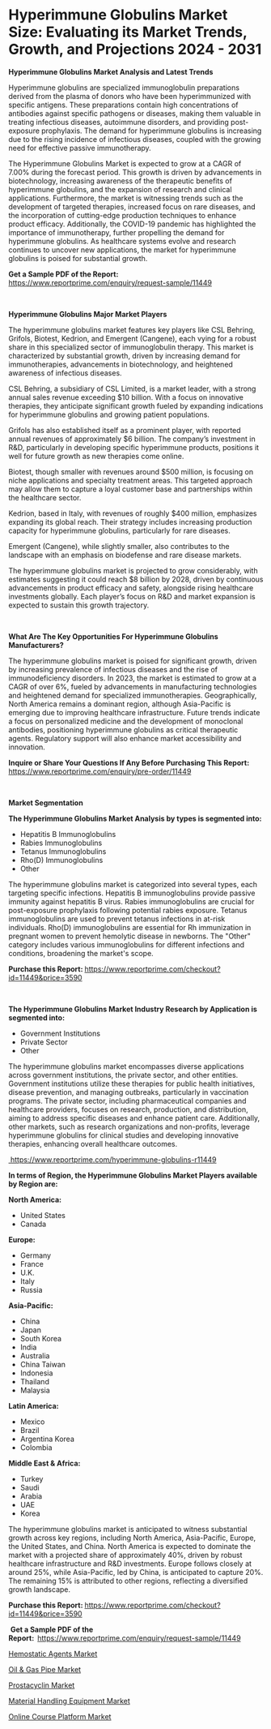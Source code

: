 <p><h1>Hyperimmune Globulins Market Size: Evaluating its Market Trends, Growth, and Projections 2024 - 2031</h1></p><p><strong>Hyperimmune Globulins Market Analysis and Latest Trends</strong></p>
<p><p>Hyperimmune globulins are specialized immunoglobulin preparations derived from the plasma of donors who have been hyperimmunized with specific antigens. These preparations contain high concentrations of antibodies against specific pathogens or diseases, making them valuable in treating infectious diseases, autoimmune disorders, and providing post-exposure prophylaxis. The demand for hyperimmune globulins is increasing due to the rising incidence of infectious diseases, coupled with the growing need for effective passive immunotherapy.</p><p>The Hyperimmune Globulins Market is expected to grow at a CAGR of 7.00% during the forecast period. This growth is driven by advancements in biotechnology, increasing awareness of the therapeutic benefits of hyperimmune globulins, and the expansion of research and clinical applications. Furthermore, the market is witnessing trends such as the development of targeted therapies, increased focus on rare diseases, and the incorporation of cutting-edge production techniques to enhance product efficacy. Additionally, the COVID-19 pandemic has highlighted the importance of immunotherapy, further propelling the demand for hyperimmune globulins. As healthcare systems evolve and research continues to uncover new applications, the market for hyperimmune globulins is poised for substantial growth.</p></p>
<p><strong>Get a Sample PDF of the Report:&nbsp;</strong> <a href="https://www.reportprime.com/enquiry/request-sample/11449?utm_campaign=28&utm_medium=2&utm_source=Github&utm_content=ia&utm_term=02122024&utm_id=hyperimmune-globulins">https://www.reportprime.com/enquiry/request-sample/11449</a></p>
<p>&nbsp;</p>
<p><strong>Hyperimmune Globulins Major Market Players</strong></p>
<p><p>The hyperimmune globulins market features key players like CSL Behring, Grifols, Biotest, Kedrion, and Emergent (Cangene), each vying for a robust share in this specialized sector of immunoglobulin therapy. This market is characterized by substantial growth, driven by increasing demand for immunotherapies, advancements in biotechnology, and heightened awareness of infectious diseases.</p><p>CSL Behring, a subsidiary of CSL Limited, is a market leader, with a strong annual sales revenue exceeding $10 billion. With a focus on innovative therapies, they anticipate significant growth fueled by expanding indications for hyperimmune globulins and growing patient populations.</p><p>Grifols has also established itself as a prominent player, with reported annual revenues of approximately $6 billion. The company’s investment in R&D, particularly in developing specific hyperimmune products, positions it well for future growth as new therapies come online.</p><p>Biotest, though smaller with revenues around $500 million, is focusing on niche applications and specialty treatment areas. This targeted approach may allow them to capture a loyal customer base and partnerships within the healthcare sector.</p><p>Kedrion, based in Italy, with revenues of roughly $400 million, emphasizes expanding its global reach. Their strategy includes increasing production capacity for hyperimmune globulins, particularly for rare diseases.</p><p>Emergent (Cangene), while slightly smaller, also contributes to the landscape with an emphasis on biodefense and rare disease markets. </p><p>The hyperimmune globulins market is projected to grow considerably, with estimates suggesting it could reach $8 billion by 2028, driven by continuous advancements in product efficacy and safety, alongside rising healthcare investments globally. Each player’s focus on R&D and market expansion is expected to sustain this growth trajectory.</p></p>
<p>&nbsp;</p>
<p><strong>What Are The Key Opportunities For Hyperimmune Globulins Manufacturers?</strong></p>
<p><p>The hyperimmune globulins market is poised for significant growth, driven by increasing prevalence of infectious diseases and the rise of immunodeficiency disorders. In 2023, the market is estimated to grow at a CAGR of over 6%, fueled by advancements in manufacturing technologies and heightened demand for specialized immunotherapies. Geographically, North America remains a dominant region, although Asia-Pacific is emerging due to improving healthcare infrastructure. Future trends indicate a focus on personalized medicine and the development of monoclonal antibodies, positioning hyperimmune globulins as critical therapeutic agents. Regulatory support will also enhance market accessibility and innovation.</p></p>
<p><strong>Inquire or Share Your Questions If Any Before Purchasing This Report:</strong> <a href="https://www.reportprime.com/enquiry/pre-order/11449?utm_campaign=28&utm_medium=2&utm_source=Github&utm_content=ia&utm_term=02122024&utm_id=hyperimmune-globulins">https://www.reportprime.com/enquiry/pre-order/11449</a></p>
<p>&nbsp;</p>
<p><strong>Market Segmentation</strong></p>
<p><strong>The Hyperimmune Globulins Market Analysis by types is segmented into:</strong></p>
<p><ul><li>Hepatitis B Immunoglobulins</li><li>Rabies Immunoglobulins</li><li>Tetanus Immunoglobulins</li><li>Rho(D) Immunoglobulins</li><li>Other</li></ul></p>
<p><p>The hyperimmune globulins market is categorized into several types, each targeting specific infections. Hepatitis B immunoglobulins provide passive immunity against hepatitis B virus. Rabies immunoglobulins are crucial for post-exposure prophylaxis following potential rabies exposure. Tetanus immunoglobulins are used to prevent tetanus infections in at-risk individuals. Rho(D) immunoglobulins are essential for Rh immunization in pregnant women to prevent hemolytic disease in newborns. The "Other" category includes various immunoglobulins for different infections and conditions, broadening the market's scope.</p></p>
<p><strong>Purchase this Report:&nbsp;</strong><a href="https://www.reportprime.com/checkout?id=11449&price=3590&utm_campaign=28&utm_medium=2&utm_source=Github&utm_content=ia&utm_term=02122024&utm_id=hyperimmune-globulins">https://www.reportprime.com/checkout?id=11449&price=3590</a></p>
<p>&nbsp;</p>
<p><strong>The Hyperimmune Globulins Market Industry Research by Application is segmented into:</strong></p>
<p><ul><li>Government Institutions</li><li>Private Sector</li><li>Other</li></ul></p>
<p><p>The hyperimmune globulins market encompasses diverse applications across government institutions, the private sector, and other entities. Government institutions utilize these therapies for public health initiatives, disease prevention, and managing outbreaks, particularly in vaccination programs. The private sector, including pharmaceutical companies and healthcare providers, focuses on research, production, and distribution, aiming to address specific diseases and enhance patient care. Additionally, other markets, such as research organizations and non-profits, leverage hyperimmune globulins for clinical studies and developing innovative therapies, enhancing overall healthcare outcomes.</p></p>
<p><a href="https://www.reportprime.com/hyperimmune-globulins-r11449?utm_campaign=28&utm_medium=2&utm_source=Github&utm_content=ia&utm_term=02122024&utm_id=hyperimmune-globulins">&nbsp;https://www.reportprime.com/hyperimmune-globulins-r11449</a></p>
<p><strong>In terms of Region, the Hyperimmune Globulins Market Players available by Region are:</strong></p>
<p>
    <p> <strong> North America: </strong>
        <ul>
            <li>United States</li>
            <li>Canada</li>
        </ul>
        </p> 
    <p> <strong> Europe: </strong>
        <ul>
            <li>Germany</li>
            <li>France</li>
            <li>U.K.</li>
            <li>Italy</li>
            <li>Russia</li>
        </ul>
        </p> 
    <p> <strong> Asia-Pacific: </strong>
        <ul>
            <li>China</li>
            <li>Japan</li>
            <li>South Korea</li>
            <li>India</li>
            <li>Australia</li>
            <li>China Taiwan</li>
            <li>Indonesia</li>
            <li>Thailand</li>
            <li>Malaysia</li>
        </ul>
        </p> 
    <p> <strong> Latin America: </strong>
        <ul>
            <li>Mexico</li>
            <li>Brazil</li>
            <li>Argentina Korea</li>
            <li>Colombia</li>
        </ul>
        </p> 
    <p> <strong> Middle East & Africa: </strong>
        <ul>
            <li>Turkey</li>
            <li>Saudi</li>
            <li>Arabia</li>
            <li>UAE</li>
            <li>Korea</li>
        </ul>
    </p>
    </p>
<p><p>The hyperimmune globulins market is anticipated to witness substantial growth across key regions, including North America, Asia-Pacific, Europe, the United States, and China. North America is expected to dominate the market with a projected share of approximately 40%, driven by robust healthcare infrastructure and R&D investments. Europe follows closely at around 25%, while Asia-Pacific, led by China, is anticipated to capture 20%. The remaining 15% is attributed to other regions, reflecting a diversified growth landscape.</p></p>
<p><strong>Purchase this Report: </strong><a href="https://www.reportprime.com/checkout?id=11449&price=3590&utm_campaign=28&utm_medium=2&utm_source=Github&utm_content=ia&utm_term=02122024&utm_id=hyperimmune-globulins">https://www.reportprime.com/checkout?id=11449&price=3590</a></p>
<p>&nbsp;<strong>Get a Sample PDF of the Report:&nbsp;&nbsp;</strong><a href="https://www.reportprime.com/enquiry/request-sample/11449?utm_campaign=28&utm_medium=2&utm_source=Github&utm_content=ia&utm_term=02122024&utm_id=hyperimmune-globulins">https://www.reportprime.com/enquiry/request-sample/11449</a></p>
<p><strong></strong></p>
<p><p><a href="https://github.com/indrystar/Market-Research-Report-List-5/blob/main/hemostatic-agents-market.md?utm_campaign=28&utm_medium=2&utm_source=Github&utm_content=ia&utm_term=02122024&utm_id=hyperimmune-globulins">Hemostatic Agents Market</a></p><p><a href="https://www.linkedin.com/pulse/why-oil-gas-pipe-market-set-101-growth-2031-top-trends-key-drivers-l8uwf?utm_campaign=28&utm_medium=2&utm_source=Github&utm_content=ia&utm_term=02122024&utm_id=hyperimmune-globulins">Oil & Gas Pipe Market</a></p><p><a href="https://github.com/BellAuer/Market-Research-Report-List-1/blob/main/prostacyclin-market.md?utm_campaign=28&utm_medium=2&utm_source=Github&utm_content=ia&utm_term=02122024&utm_id=hyperimmune-globulins">Prostacyclin Market</a></p><p><a href="https://www.linkedin.com/pulse/material-handling-equipment-market-research-report-industry-sv2nf?utm_campaign=28&utm_medium=2&utm_source=Github&utm_content=ia&utm_term=02122024&utm_id=hyperimmune-globulins">Material Handling Equipment Market</a></p><p><a href="https://issuu.com/reportprime-2/docs/online-course-platform-market-size-2030.pptx?utm_campaign=28&utm_medium=2&utm_source=Github&utm_content=ia&utm_term=02122024&utm_id=hyperimmune-globulins">Online Course Platform Market</a></p></p>